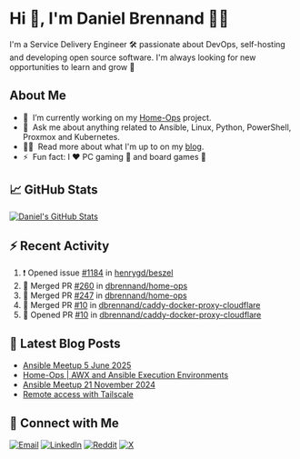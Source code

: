 # Hi 👋, I'm Daniel Brennand 👨‍💻

I'm a Service Delivery Engineer 🛠 passionate about DevOps, self-hosting and developing open source software. I'm always looking for new opportunities to learn and grow 🌱

## About Me

- 🔭 &nbsp;I’m currently working on my [Home-Ops](https://github.com/dbrennand/home-ops) project.
- 💬 &nbsp;Ask me about anything related to Ansible, Linux, Python, PowerShell, Proxmox and Kubernetes.
- 👨‍💻 &nbsp;Read more about what I'm up to on my [blog](https://dbren.uk).
- ⚡ &nbsp;Fun fact: I ❤️ PC gaming 👾 and board games 🎲

## 📈 GitHub Stats

[![Daniel's GitHub Stats](https://github-readme-stats.vercel.app/api?username=dbrennand&show_icons=true&count_private=true&hide_border=true&theme=dark)](https://github.com/anuraghazra/github-readme-stats)

## ⚡ Recent Activity

<!--START_SECTION:activity-->
1. ❗ Opened issue [#1184](https://github.com/henrygd/beszel/issues/1184) in [henrygd/beszel](https://github.com/henrygd/beszel)
2. 🎉 Merged PR [#260](https://github.com/dbrennand/home-ops/pull/260) in [dbrennand/home-ops](https://github.com/dbrennand/home-ops)
3. 🎉 Merged PR [#247](https://github.com/dbrennand/home-ops/pull/247) in [dbrennand/home-ops](https://github.com/dbrennand/home-ops)
4. 🎉 Merged PR [#10](https://github.com/dbrennand/caddy-docker-proxy-cloudflare/pull/10) in [dbrennand/caddy-docker-proxy-cloudflare](https://github.com/dbrennand/caddy-docker-proxy-cloudflare)
5. 💪 Opened PR [#10](https://github.com/dbrennand/caddy-docker-proxy-cloudflare/pull/10) in [dbrennand/caddy-docker-proxy-cloudflare](https://github.com/dbrennand/caddy-docker-proxy-cloudflare)
<!--END_SECTION:activity-->

## 📝 Latest Blog Posts

<!-- BLOG-POST-LIST:START -->
- [Ansible Meetup 5 June 2025](https://dbren.uk/blog/ansible-meetup-5-june/)
- [Home-Ops | AWX and Ansible Execution Environments](https://dbren.uk/blog/homeops-ansible-ee/)
- [Ansible Meetup 21 November 2024](https://dbren.uk/blog/ansible-meetup-21-november/)
- [Remote access with Tailscale](https://dbren.uk/blog/tailscale/)
<!-- BLOG-POST-LIST:END -->

## 💬 Connect with Me

[![Email](https://img.shields.io/badge/Email-D14836?style=flat&logo=gmail&logoColor=white)](mailto:contact@danielbrennand.com) [![LinkedIn](https://img.shields.io/badge/Linkedin-%230077B5.svg?style=flat&logo=linkedin&logoColor=white)](https://www.linkedin.com/in/dbrenuk) [![Reddit](https://img.shields.io/badge/Reddit-FF4500?style=flat&logo=reddit&logoColor=white)](https://www.reddit.com/user/dbrenuk) [![X](https://img.shields.io/badge/X-%23000000.svg?style=flat&logo=X&logoColor=white)](https://twitter.com/dbrenuk)
